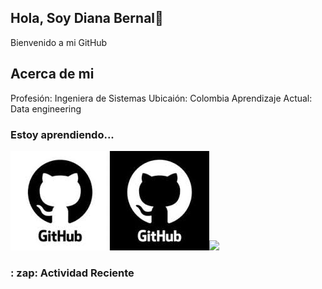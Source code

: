 ## Hola, Soy Diana Bernal👋

 Bienvenido a  mi GitHub

## Acerca de mi

Profesión: Ingeniera de Sistemas
Ubicaión: Colombia 
Aprendizaje Actual: Data engineering

### Estoy aprendiendo...
<img src="./assets/github.png"/><img src="./assets/tech/security.png">


### : zap: Actividad Reciente
<!--START_SECTION:activity-->

<!--END_SECTION:activity-->

<!--RECENT_ACTIVITY:last_update-->

<!--RECENT_ACTIVITY:last_update_end-->